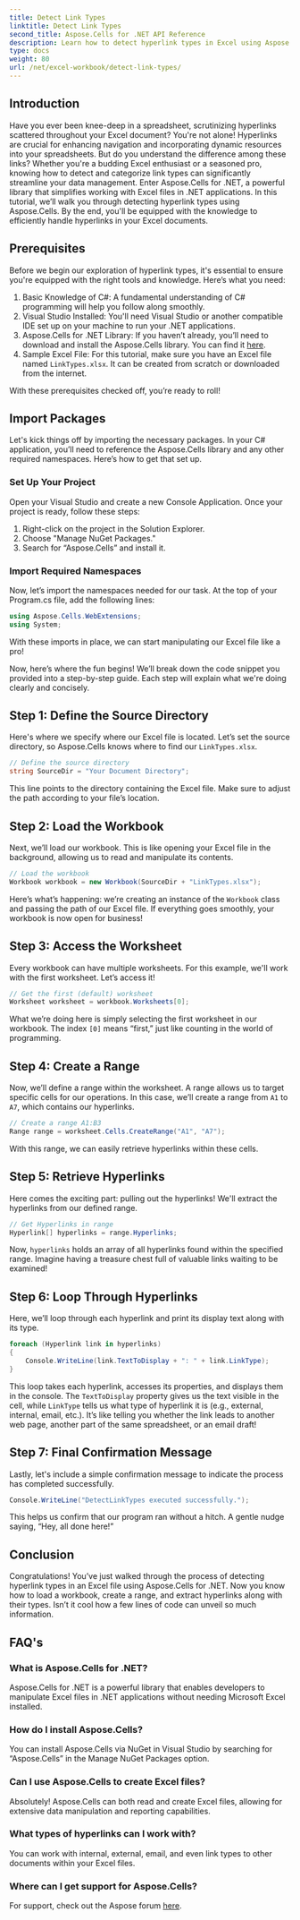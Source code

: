 ```yaml
---
title: Detect Link Types
linktitle: Detect Link Types
second_title: Aspose.Cells for .NET API Reference
description: Learn how to detect hyperlink types in Excel using Aspose.Cells for .NET. Easy steps and code examples included.
type: docs
weight: 80
url: /net/excel-workbook/detect-link-types/
---
```

## Introduction

Have you ever been knee-deep in a spreadsheet, scrutinizing hyperlinks scattered throughout your Excel document? You're not alone! Hyperlinks are crucial for enhancing navigation and incorporating dynamic resources into your spreadsheets. But do you understand the difference among these links? Whether you're a budding Excel enthusiast or a seasoned pro, knowing how to detect and categorize link types can significantly streamline your data management. Enter Aspose.Cells for .NET, a powerful library that simplifies working with Excel files in .NET applications. In this tutorial, we’ll walk you through detecting hyperlink types using Aspose.Cells. By the end, you'll be equipped with the knowledge to efficiently handle hyperlinks in your Excel documents.

## Prerequisites

Before we begin our exploration of hyperlink types, it's essential to ensure you're equipped with the right tools and knowledge. Here’s what you need:

1. Basic Knowledge of C#: A fundamental understanding of C# programming will help you follow along smoothly.
2. Visual Studio Installed: You'll need Visual Studio or another compatible IDE set up on your machine to run your .NET applications.
3. Aspose.Cells for .NET Library: If you haven’t already, you’ll need to download and install the Aspose.Cells library. You can find it [here](https://releases.aspose.com/cells/net/).
4. Sample Excel File: For this tutorial, make sure you have an Excel file named `LinkTypes.xlsx`. It can be created from scratch or downloaded from the internet.

With these prerequisites checked off, you’re ready to roll!

## Import Packages

Let's kick things off by importing the necessary packages. In your C# application, you’ll need to reference the Aspose.Cells library and any other required namespaces. Here’s how to get that set up.

### Set Up Your Project

Open your Visual Studio and create a new Console Application. Once your project is ready, follow these steps:

1. Right-click on the project in the Solution Explorer.
2. Choose "Manage NuGet Packages."
3. Search for “Aspose.Cells” and install it.

### Import Required Namespaces

Now, let’s import the namespaces needed for our task. At the top of your Program.cs file, add the following lines:

```csharp
using Aspose.Cells.WebExtensions;
using System;
```

With these imports in place, we can start manipulating our Excel file like a pro!

Now, here’s where the fun begins! We’ll break down the code snippet you provided into a step-by-step guide. Each step will explain what we're doing clearly and concisely.

## Step 1: Define the Source Directory

Here's where we specify where our Excel file is located. Let’s set the source directory, so Aspose.Cells knows where to find our `LinkTypes.xlsx`.

```csharp
// Define the source directory
string SourceDir = "Your Document Directory";
```

This line points to the directory containing the Excel file. Make sure to adjust the path according to your file’s location.

## Step 2: Load the Workbook

Next, we’ll load our workbook. This is like opening your Excel file in the background, allowing us to read and manipulate its contents.

```csharp
// Load the workbook
Workbook workbook = new Workbook(SourceDir + "LinkTypes.xlsx");
```

Here’s what’s happening: we’re creating an instance of the `Workbook` class and passing the path of our Excel file. If everything goes smoothly, your workbook is now open for business!

## Step 3: Access the Worksheet

Every workbook can have multiple worksheets. For this example, we'll work with the first worksheet. Let’s access it!

```csharp
// Get the first (default) worksheet
Worksheet worksheet = workbook.Worksheets[0];
```

What we’re doing here is simply selecting the first worksheet in our workbook. The index `[0]` means “first,” just like counting in the world of programming.

## Step 4: Create a Range

Now, we’ll define a range within the worksheet. A range allows us to target specific cells for our operations. In this case, we’ll create a range from `A1` to `A7`, which contains our hyperlinks.

```csharp
// Create a range A1:B3
Range range = worksheet.Cells.CreateRange("A1", "A7");
```

With this range, we can easily retrieve hyperlinks within these cells.

## Step 5: Retrieve Hyperlinks

Here comes the exciting part: pulling out the hyperlinks! We'll extract the hyperlinks from our defined range.

```csharp
// Get Hyperlinks in range
Hyperlink[] hyperlinks = range.Hyperlinks;
```

Now, `hyperlinks` holds an array of all hyperlinks found within the specified range. Imagine having a treasure chest full of valuable links waiting to be examined!

## Step 6: Loop Through Hyperlinks

Here, we’ll loop through each hyperlink and print its display text along with its type.

```csharp
foreach (Hyperlink link in hyperlinks)
{
    Console.WriteLine(link.TextToDisplay + ": " + link.LinkType);
}
```

This loop takes each hyperlink, accesses its properties, and displays them in the console. The `TextToDisplay` property gives us the text visible in the cell, while `LinkType` tells us what type of hyperlink it is (e.g., external, internal, email, etc.). It’s like telling you whether the link leads to another web page, another part of the same spreadsheet, or an email draft!

## Step 7: Final Confirmation Message

Lastly, let's include a simple confirmation message to indicate the process has completed successfully.

```csharp
Console.WriteLine("DetectLinkTypes executed successfully.");
```

This helps us confirm that our program ran without a hitch. A gentle nudge saying, “Hey, all done here!”

## Conclusion

Congratulations! You’ve just walked through the process of detecting hyperlink types in an Excel file using Aspose.Cells for .NET. Now you know how to load a workbook, create a range, and extract hyperlinks along with their types. Isn’t it cool how a few lines of code can unveil so much information.

## FAQ's

### What is Aspose.Cells for .NET?  
Aspose.Cells for .NET is a powerful library that enables developers to manipulate Excel files in .NET applications without needing Microsoft Excel installed.

### How do I install Aspose.Cells?  
You can install Aspose.Cells via NuGet in Visual Studio by searching for “Aspose.Cells” in the Manage NuGet Packages option.

### Can I use Aspose.Cells to create Excel files?  
Absolutely! Aspose.Cells can both read and create Excel files, allowing for extensive data manipulation and reporting capabilities.

### What types of hyperlinks can I work with?  
You can work with internal, external, email, and even link types to other documents within your Excel files.

### Where can I get support for Aspose.Cells?  
For support, check out the Aspose forum [here](https://forum.aspose.com/c/cells/9).
